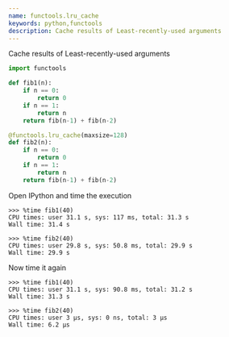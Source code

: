 ```yaml
---
name: functools.lru_cache
keywords: python,functools
description: Cache results of Least-recently-used arguments
---
```


Cache results of Least-recently-used arguments

```python
import functools

def fib1(n):
    if n == 0:
        return 0
    if n == 1:
        return n
    return fib(n-1) + fib(n-2)

@functools.lru_cache(maxsize=128)
def fib2(n):
    if n == 0:
        return 0
    if n == 1:
        return n
    return fib(n-1) + fib(n-2)
```
Open IPython and time the execution
```
>>> %time fib1(40)
CPU times: user 31.1 s, sys: 117 ms, total: 31.3 s
Wall time: 31.4 s

>>> %time fib2(40)
CPU times: user 29.8 s, sys: 50.8 ms, total: 29.9 s
Wall time: 29.9 s
```
Now time it again
```
>>> %time fib1(40)
CPU times: user 31.1 s, sys: 90.8 ms, total: 31.2 s
Wall time: 31.3 s

>>> %time fib2(40)
CPU times: user 3 µs, sys: 0 ns, total: 3 µs
Wall time: 6.2 µs
```
